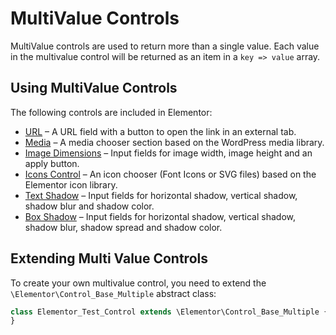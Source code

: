 # MultiValue Controls

<Badge type="tip" vertical="top" text="Elementor Core" /> <Badge type="warning" vertical="top" text="Basic" />

MultiValue controls are used to return more than a single value. Each value in the multivalue control will be returned as an item in a `key => value` array.

## Using MultiValue Controls

The following controls are included in Elementor:

* [URL](./../controls/classes/control-url/) – A URL field with a button to open the link in an external tab.
* [Media](./../controls/classes/control-media/) – A media chooser section based on the WordPress media library.
* [Image Dimensions](./../controls/classes/control-image-dimensions/) – Input fields for image width, image height and an apply button.
* [Icons Control](./../controls/classes/control-icons/) – An icon chooser (Font Icons or SVG files) based on the Elementor icon library.
* [Text Shadow](./../controls/classes/control-text-shadow/) – Input fields for horizontal shadow, vertical shadow, shadow blur and shadow color.
* [Box Shadow](./../controls/classes/control-box-shadow/) – Input fields for horizontal shadow, vertical shadow, shadow blur, shadow spread and shadow color.

## Extending Multi Value Controls

To create your own multivalue control, you need to extend the `\Elementor\Control_Base_Multiple` abstract class:

```php {1}
class Elementor_Test_Control extends \Elementor\Control_Base_Multiple {
}
```
